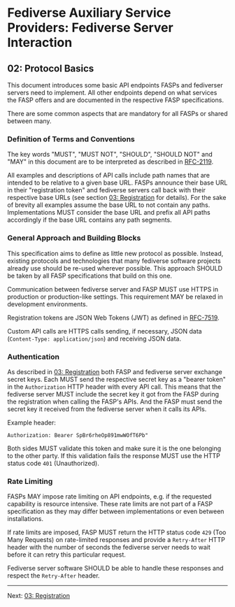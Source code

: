# Fediverse Auxiliary Service Providers: Fediverse Server Interaction

## 02: Protocol Basics

This document introduces some basic API endpoints FASPs and
fediverser servers need to implement. All other endpoints depend on what services
the FASP offers and are documented in the respective
FASP specifications.

There are some common aspects that are mandatory for all FASPs or
shared between many.

### Definition of Terms and Conventions

The key words "MUST", "MUST NOT", "SHOULD", "SHOULD NOT" and "MAY" in
this document are to be interpreted as described in
[RFC-2119](https://tools.ietf.org/html/rfc2119.html).

All examples and descriptions of API calls include path names that are
intended to be relative to a given base URL. FASPs announce their base
URL in their "registration token" and fediverse servers call back with their
respective base URLs (see section [03: Registration](registration.md)
for details). For the sake of brevity all examples assume the base URL
to not contain any paths. Implementations MUST consider the base URL
and prefix all API paths accordingly if the base URL contains any path
segments.

### General Approach and Building Blocks

This specification aims to define as little new protocol as possible.
Instead, existing protocols and technologies that many fediverse
software projects already use should be re-used wherever
possible. This approach SHOULD be taken by all FASP specifications
that build on this one.

Communication between fediverse server and FASP MUST use HTTPS in production
or production-like settings. This requirement MAY be relaxed in
development environments.

Registration tokens are JSON Web Tokens (JWT) as defined in
[RFC-7519](https://datatracker.ietf.org/doc/html/rfc7519).

Custom API calls are HTTPS calls sending, if necessary, JSON data
(`Content-Type: application/json`) and receiving JSON data.

### Authentication

As described in [03: Registration](registration.md) both FASP and
fediverse server exchange secret keys. Each MUST send the respective
secret key as a "bearer token" in the `Authorization` HTTP header with
every API call.  This means that the fediverse server MUST include the
secret key it got from the FASP during the registration when calling the
FASP's APIs. And the FASP must send the secret key it received from the
fediverse server when it calls its APIs.

Example header:

```http
Authorization: Bearer SpBr6rheOp891mwWOfT6Pb"
```

Both sides MUST validate this token and make sure it is the one
belonging to the other party. If this validation fails the response MUST
use the HTTP status code `401` (Unauthorized).

### Rate Limiting

FASPs MAY impose rate limiting on API endpoints, e.g. if the requested capability is
resource intensive. These rate limits are not part of a FASP
specification as they may differ between implementations or even
between installations.

If rate limits are imposed, FASP MUST return the HTTP status code `429` (Too Many
Requests) on rate-limited responses and provide a `Retry-After` HTTP
header with the number of seconds the fediverse server needs to wait before it
can retry this particular request.

Fediverse server software SHOULD be able to handle these responses and
respect the `Retry-After` header.

---

Next: [03: Registration](registration.md)
